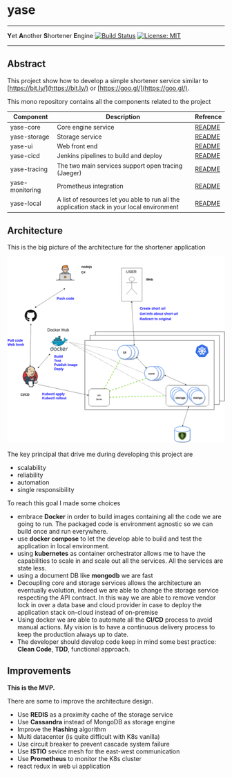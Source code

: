 # yase
---
**Y**et **A**nother **S**hortener **E**ngine        [![Build Status](https://travis-ci.org/FrancoMelandri/yase.svg?branch=master)](https://travis-ci.org/FrancoMelandri/yase) [![License: MIT](https://img.shields.io/badge/License-MIT-yellow.svg)](https://opensource.org/licenses/MIT)

---

## Abstract

This project show how to develop a simple shortener service similar to [https://bit.ly/](https://bit.ly/) or [https://goo.gl/](https://goo.gl/).

This mono repository contains all the components related to the project

| Component    | Description                                                  | Refrence                         |
| ------------ | ------------------------------------------------------------ | -------------------------------- |
| yase-core      | Core engine service                                          | [README](./docs/yase-core.md)   |
| yase-storage | Storage service                                              | [README](./docs/yase-storage.md) |
| yase-ui         | Web front end                                                | [README](./docs/yase-ui.md)     |
| yase-cicd       | Jenkins pipelines to build and deploy                        | [README](./docs/yase-cicd.md)   |
| yase-tracing    | The two main services support open tracing (Jaeger)          | [README](./docs/yase-jaeger.md) |
| yase-monitoring | Prometheus integration           | [README](./docs/yase-monitoring.md) |
| yase-local      | A list of resources let you able to run all the application stack in your local environment | [README](./docs/yase-local.md)   |



## Architecture

This is the big picture of the architecture for the shortener application

![architecture](docs/architecture.png)



The key principal that drive me during developing this project are

- scalability
- reliability
- automation
- single responsibility



To reach this goal I made some choices

- embrace **Docker** in order to build images containing all the code we are going to run. The packaged code is environment agnostic so we can build once and run everywhere.
- use **docker compose** to let the develop able to build and test the application in local environment.
- using **kubernetes** as container orchestrator allows me to have the capabilities to scale in and scale out all the services. All the services are state less.
- using a document DB like **mongodb** we are fast
- Decoupling core and storage services allows the architecture an eventually evolution, indeed we are able to change the storage service respecting the API contract. In this way we are able to remove vendor lock in over a data base and cloud provider in case to deploy the application stack on-cloud instead of on-premise
- Using docker we are able to automate all the **CI/CD** process to avoid manual actions. My vision is to have a continuous delivery process to keep the production always up to date.
- The developer should develop code keep in mind some best practice: **Clean Code**, **TDD**, functional approach.





## Improvements

**This is the MVP.**

There are some  to improve the architecture design.

- Use **REDIS** as a proximity cache of the storage service
- Use **Cassandra** instead of MongoDB as storage engine
- Improve the **Hashing** algorithm
- Multi datacenter (is quite difficult with K8s vanilla)
- Use circuit breaker to prevent cascade system failure
- Use **ISTIO** sevice mesh for the east-west communication
- Use **Prometheus** to monitor the K8s cluster
- react redux in web ui application

